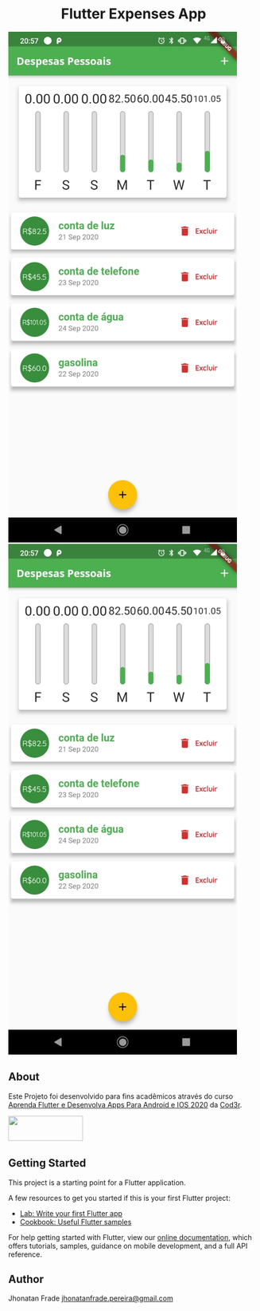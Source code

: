 <p align="center">
  <h1 align="center">
    Flutter Expenses App
  </h1>
</p>

![Viewport do Projeto][viewport1]
![Viewport do Projeto][viewport2]

## About
Este Projeto foi desenvolvido para fins acadêmicos através do curso [Aprenda Flutter e Desenvolva Apps Para Android e IOS 2020](https://www.udemy.com/course/curso-flutter/) da [Cod3r](https://www.cod3r.com.br/).

<div>
  <a href="https://flutter.dev/docs"><img src="https://upload.wikimedia.org/wikipedia/commons/1/17/Google-flutter-logo.png" height="50px" width="150px"></a>
</div>

## Getting Started

This project is a starting point for a Flutter application.

A few resources to get you started if this is your first Flutter project:

- [Lab: Write your first Flutter app](https://flutter.dev/docs/get-started/codelab)
- [Cookbook: Useful Flutter samples](https://flutter.dev/docs/cookbook)

For help getting started with Flutter, view our
[online documentation](https://flutter.dev/docs), which offers tutorials,
samples, guidance on mobile development, and a full API reference.

## Author

Jhonatan Frade <jhonatanfrade.pereira@gmail.com>

[viewport1]: https://github.com/Jhonatan-Pereira/flutter_expenses/blob/master/assets/viewport/viewport1.jpeg "Viewport1"
[viewport2]: https://github.com/Jhonatan-Pereira/flutter_expenses/blob/master/assets/viewport/viewport2.jpeg "Viewport2"